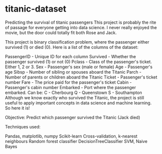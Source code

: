 # titanic-dataset
Predicting the survival of titanic passengers
This project is probably the rite of passage for everyone getting into data science. I never really enjoyed the movie, but the door could totally fit both Rose and Jack.

This project is binary classification problem, where the passenger either survived (1) or died (0). Here is a list of the columns of the dataset:

PassengerID - Unique ID for each column
Survived - Whether the passenger survived (1) or not (0)
Pclass - Class of the passenger's ticket. Either 1, 2 or 3.
Sex - Passenger's sex (male or female)
Age - Passenger's age
Sibsp - Number of sibling or spouses aboard the Titanic
Parch - Number of parents or children aboard the Titanic
Ticket - Passenger's ticket number
Fare - The price paid for the passenger's ticket
Cabin - Passenger's cabin number
Embarked - Port where the passenger embarked. Can be:
C - Cherbourg
Q - Queenstown
S - Southampton
Although we know exactly who survived the Titanic, the project is still useful to apply important concepts in data science and machine learning. So here it is!

Objective: Predict which passenger survived the Titanic (Jack died)

Techniques used:

Pandas, matplotlib, numpy
Scikit-learn
Cross-validation, k-nearest neighbours
Random forest classifier
DecisionTreeClassifier
SVM, Naive Bayes
